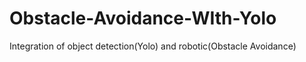 # Obstacle-Avoidance-WIth-Yolo
Integration of object detection(Yolo) and robotic(Obstacle Avoidance)
